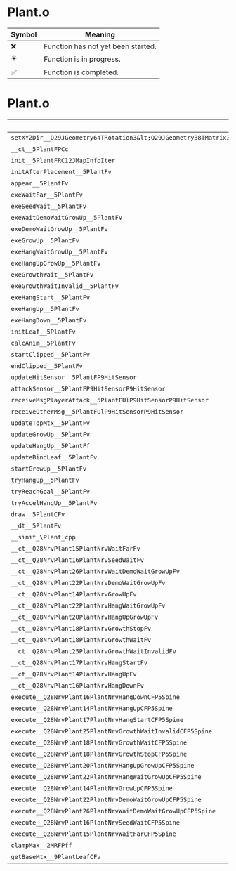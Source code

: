 # Plant.o
| Symbol | Meaning 
| ------------- | ------------- 
| :x: | Function has not yet been started. 
| :eight_pointed_black_star: | Function is in progress. 
| :white_check_mark: | Function is completed. 


# Plant.o
| Symbol | Decompiled? |
| ------------- | ------------- |
| `setXYZDir__Q29JGeometry64TRotation3&lt;Q29JGeometry38TMatrix34&lt;Q29JGeometry13SMatrix34C&lt;f&gt;&gt;&gt;FRCQ29JGeometry8TVec3&lt;f&gt;RCQ29JGeometry8TVec3&lt;f&gt;RCQ29JGeometry8TVec3&lt;f&gt;` | :x: |
| `__ct__5PlantFPCc` | :x: |
| `init__5PlantFRC12JMapInfoIter` | :x: |
| `initAfterPlacement__5PlantFv` | :x: |
| `appear__5PlantFv` | :x: |
| `exeWaitFar__5PlantFv` | :x: |
| `exeSeedWait__5PlantFv` | :x: |
| `exeWaitDemoWaitGrowUp__5PlantFv` | :x: |
| `exeDemoWaitGrowUp__5PlantFv` | :x: |
| `exeGrowUp__5PlantFv` | :x: |
| `exeHangWaitGrowUp__5PlantFv` | :x: |
| `exeHangUpGrowUp__5PlantFv` | :x: |
| `exeGrowthWait__5PlantFv` | :x: |
| `exeGrowthWaitInvalid__5PlantFv` | :x: |
| `exeHangStart__5PlantFv` | :x: |
| `exeHangUp__5PlantFv` | :x: |
| `exeHangDown__5PlantFv` | :x: |
| `initLeaf__5PlantFv` | :x: |
| `calcAnim__5PlantFv` | :x: |
| `startClipped__5PlantFv` | :x: |
| `endClipped__5PlantFv` | :x: |
| `updateHitSensor__5PlantFP9HitSensor` | :x: |
| `attackSensor__5PlantFP9HitSensorP9HitSensor` | :x: |
| `receiveMsgPlayerAttack__5PlantFUlP9HitSensorP9HitSensor` | :x: |
| `receiveOtherMsg__5PlantFUlP9HitSensorP9HitSensor` | :x: |
| `updateTopMtx__5PlantFv` | :x: |
| `updateGrowUp__5PlantFv` | :x: |
| `updateHangUp__5PlantFf` | :x: |
| `updateBindLeaf__5PlantFv` | :x: |
| `startGrowUp__5PlantFv` | :x: |
| `tryHangUp__5PlantFv` | :x: |
| `tryReachGoal__5PlantFv` | :x: |
| `tryAccelHangUp__5PlantFv` | :x: |
| `draw__5PlantCFv` | :x: |
| `__dt__5PlantFv` | :x: |
| `__sinit_\Plant_cpp` | :x: |
| `__ct__Q28NrvPlant15PlantNrvWaitFarFv` | :x: |
| `__ct__Q28NrvPlant16PlantNrvSeedWaitFv` | :x: |
| `__ct__Q28NrvPlant26PlantNrvWaitDemoWaitGrowUpFv` | :x: |
| `__ct__Q28NrvPlant22PlantNrvDemoWaitGrowUpFv` | :x: |
| `__ct__Q28NrvPlant14PlantNrvGrowUpFv` | :x: |
| `__ct__Q28NrvPlant22PlantNrvHangWaitGrowUpFv` | :x: |
| `__ct__Q28NrvPlant20PlantNrvHangUpGrowUpFv` | :x: |
| `__ct__Q28NrvPlant18PlantNrvGrowthStopFv` | :x: |
| `__ct__Q28NrvPlant18PlantNrvGrowthWaitFv` | :x: |
| `__ct__Q28NrvPlant25PlantNrvGrowthWaitInvalidFv` | :x: |
| `__ct__Q28NrvPlant17PlantNrvHangStartFv` | :x: |
| `__ct__Q28NrvPlant14PlantNrvHangUpFv` | :x: |
| `__ct__Q28NrvPlant16PlantNrvHangDownFv` | :x: |
| `execute__Q28NrvPlant16PlantNrvHangDownCFP5Spine` | :x: |
| `execute__Q28NrvPlant14PlantNrvHangUpCFP5Spine` | :x: |
| `execute__Q28NrvPlant17PlantNrvHangStartCFP5Spine` | :x: |
| `execute__Q28NrvPlant25PlantNrvGrowthWaitInvalidCFP5Spine` | :x: |
| `execute__Q28NrvPlant18PlantNrvGrowthWaitCFP5Spine` | :x: |
| `execute__Q28NrvPlant18PlantNrvGrowthStopCFP5Spine` | :x: |
| `execute__Q28NrvPlant20PlantNrvHangUpGrowUpCFP5Spine` | :x: |
| `execute__Q28NrvPlant22PlantNrvHangWaitGrowUpCFP5Spine` | :x: |
| `execute__Q28NrvPlant14PlantNrvGrowUpCFP5Spine` | :x: |
| `execute__Q28NrvPlant22PlantNrvDemoWaitGrowUpCFP5Spine` | :x: |
| `execute__Q28NrvPlant26PlantNrvWaitDemoWaitGrowUpCFP5Spine` | :x: |
| `execute__Q28NrvPlant16PlantNrvSeedWaitCFP5Spine` | :x: |
| `execute__Q28NrvPlant15PlantNrvWaitFarCFP5Spine` | :x: |
| `clampMax__2MRFPff` | :x: |
| `getBaseMtx__9PlantLeafCFv` | :x: |
